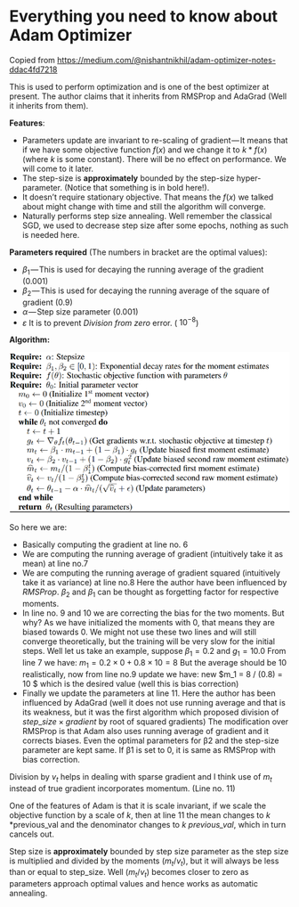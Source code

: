 # Everything you need to know about Adam Optimizer

Copied from https://medium.com/@nishantnikhil/adam-optimizer-notes-ddac4fd7218



This is used to perform optimization and is one of the best optimizer at present. The author claims that it inherits from RMSProp and AdaGrad (Well it inherits from them).

**Features**:

- Parameters update are invariant to re-scaling of gradient — It means that if we have some objective function $f(x)$ and we change it to $k*f(x)$(where $k$ is some constant). There will be no effect on performance. We will come to it later.
- The step-size is **approximately** bounded by the step-size hyper-parameter. (Notice that something is in bold here!).
- It doesn’t require stationary objective. That means the $f(x)$ we talked about might change with time and still the algorithm will converge.
- Naturally performs step size annealing. Well remember the classical SGD, we used to decrease step size after some epochs, nothing as such is needed here.

**Parameters required** (The numbers in bracket are the optimal values):

- $\beta_1$ — This is used for decaying the running average of the gradient (0.001)
- $\beta_2$ — This is used for decaying the running average of the square of gradient (0.9)
- $\alpha$ — Step size parameter (0.001)
- $\varepsilon$ It is to prevent *Division from zero* error. ( $10^{-8}$)

**Algorithm:**

![img](adam-algorithm.png)

So here we are:

- Basically computing the gradient at line no. 6
- We are computing the running average of gradient (intuitively take it as mean) at line no.7
- We are computing the running average of gradient squared (intuitively take it as variance) at line no.8
  Here the author have been influenced by *RMSProp*. $β_2$ and $β_1$ can be thought as forgetting factor for respective moments.
- In line no. 9 and 10 we are correcting the bias for the two moments. But why? As we have initialized the moments with 0, that means they are biased towards 0. We might not use these two lines and will still converge theoretically, but the training will be very slow for the initial steps. Well let us take an example, suppose $β_1= 0.2$ and $g_1= 10.0$ From line 7 we have:
  $m_1 = 0.2 \times 0 + 0.8 \times 10 = 8$
  But the average should be 10 realistically, now from line no.9 update we have:
  new $m_1 = 8 / (0.8) = 10 $
  which is the desired value (well this is bias correction)
- Finally we update the parameters at line 11.
  Here the author has been influenced by AdaGrad (well it does not use running average and that is its weakness, but it was the first algorithm which proposed division of $step\_size \times gradient$ by root of squared gradients)
  The modification over RMSProp is that Adam also uses running average of gradient and it corrects biases. Even the optimal parameters for β2 and the step-size parameter are kept same. If β1 is set to 0, it is same as RMSProp with bias correction.

Division by $v_t$ helps in dealing with sparse gradient and I think use of $m_t$ instead of true gradient incorporates momentum. (Line no. 11)

One of the features of Adam is that it is scale invariant, if we scale the objective function by a scale of $k$, then at line 11 the mean changes to $k$ *previous_val and the denominator changes to $k$ *previous_val*, which in turn cancels out.

Step size is **approximately** bounded by step size parameter as the step size is multiplied and divided by the moments ($m_t/v_t$), but it will always be less than or equal to step_size. Well ($m_t/v_t$) becomes closer to zero as parameters approach optimal values and hence works as automatic annealing.